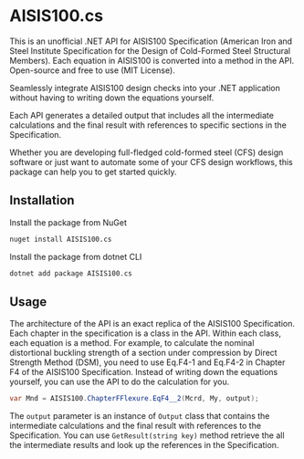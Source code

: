 # AISIS100.cs

This is an unofficial .NET API for AISIS100 Specification (American Iron and Steel Institute Specification for the Design of Cold-Formed Steel Structural Members).
Each equation in AISIS100 is converted into a method in the API. Open-source and free to use (MIT License).

Seamlessly integrate AISIS100 design checks into your .NET application without having to writing down the equations yourself.

Each API generates a detailed output that includes all the intermediate calculations and the final result with references to specific sections in the Specification.

Whether you are developing full-fledged cold-formed steel (CFS) design software or just want to automate some of your CFS design workflows, this package can help you to get started quickly.

## Installation
Install the package from NuGet
```bash
nuget install AISIS100.cs
```

Install the package from dotnet CLI
```bash
dotnet add package AISIS100.cs
```

## Usage
The architecture of the API is an exact replica of the AISIS100 Specification.
Each chapter in the specification is a class in the API. 
Within each class, each equation is a method.
For example, to calculate the nominal distortional buckling strength of a section under compression by Direct Strength Method (DSM), 
you need to use Eq.F4-1 and Eq.F4-2 in Chapter F4 of the AISIS100 Specification.
Instead of writing down the equations yourself, you can use the API to do the calculation for you.

```csharp
var Mnd = AISIS100.ChapterFFlexure.EqF4__2(Mcrd, My, output);
```

The `output` parameter is an instance of `Output` class that contains the intermediate calculations and the final result with references to the Specification.
You can use `GetResult(string key)` method retrieve the all the intermediate results and look up the references in the Specification.
